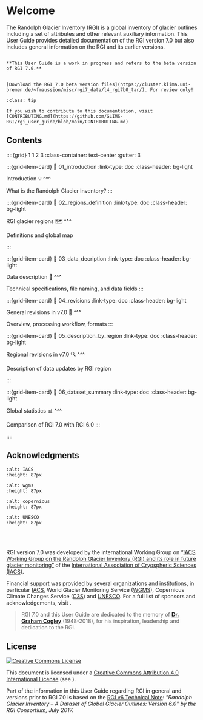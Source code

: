 # Welcome

The Randolph Glacier Inventory ([RGI](https://www.glims.org/RGI)) is a global inventory of glacier outlines including a set of attributes and other relevant auxiliary information. This User Guide provides detailed documentation of the RGI version 7.0 but also includes general information on the RGI and its earlier versions.

```{warning}

**This User Guide is a work in progress and refers to the beta version of RGI 7.0.**

```

```{admonition} Data download

[Download the RGI 7.0 beta version files](https://cluster.klima.uni-bremen.de/~fmaussion/misc/rgi7_data/l4_rgi7b0_tar/). For review only!
```

```{admonition} Contributing to this documentation
:class: tip

If you wish to contribute to this documentation, visit [CONTRIBUTING.md](https://github.com/GLIMS-RGI/rgi_user_guide/blob/main/CONTRIBUTING.md)  
```

## Contents

::::{grid} 1 1 2 3
:class-container: text-center
:gutter: 3

:::{grid-item-card}
:link: 01_introduction
:link-type: doc
:class-header: bg-light

Introduction 💡
^^^

What is the Randolph Glacier Inventory?
:::

:::{grid-item-card}
:link: 02_regions_definition
:link-type: doc
:class-header: bg-light

RGI glacier regions 🗺️
^^^

Definitions and global map

:::

:::{grid-item-card}
:link: 03_data_decription
:link-type: doc
:class-header: bg-light

Data description 💾
^^^

Technical specifications, file naming, and data fields
:::

:::{grid-item-card}
:link: 04_revisions
:link-type: doc
:class-header: bg-light

General revisions in v7.0 🔁
^^^

Overview, processing workflow, formats
:::

:::{grid-item-card}
:link: 05_description_by_region
:link-type: doc
:class-header: bg-light

Regional revisions in v7.0 🔍
^^^

Description of data updates by RGI region

:::

:::{grid-item-card}
:link: 06_dataset_summary
:link-type: doc
:class-header: bg-light

Global statistics 📊
^^^

Comparison of RGI 7.0 with RGI 6.0
:::

::::


## Acknowledgments


```{image} img/logos/iugg_iacs_border.png
:alt: IACS
:height: 87px
```

```{image} img/logos/wgms.png
:alt: wgms
:height: 87px
```

```{image} img/logos/copernicus.png
:alt: copernicus
:height: 87px
```

```{image} img/logos/unesco.png
:alt: UNESCO
:height: 87px
```

<br><br>

RGI version 7.0 was developed by the international Working Group on “[IACS Working Group on the Randolph Glacier Inventory (RGI) and its role in future glacier monitoring”](https://cryosphericsciences.org) of the [International Association of Cryospheric Sciences (IACS)](https://cryosphericsciences.org/activities/working-groups/rgi-working-group/).

Financial support was provided by several organizations and institutions, in particular [IACS](https://cryosphericsciences.org), World Glacier Monitoring Service ([WGMS](https://wgms.ch)), Copernicus Climate Changes Service ([C3S](https://climate.copernicus.eu)) and [UNESCO](https://www.unesco.org). For a full list of sponsors and acknowledgements, visit [](tables/acknowledgements).

> RGI 7.0 and this User Guide are dedicated to the memory of 
> **[Dr. Graham Cogley](https://www.igsoc.org/j-graham-cogley-1948-2018)** (1948-2018),
> for his inspiration, leadership and dedication to the RGI.


## License

[![Creative Commons License](https://mirrors.creativecommons.org/presskit/buttons/88x31/svg/by.svg)](https://creativecommons.org/licenses/by/4.0)

This document is licensed under a [Creative Commons Attribution 4.0 International License](https://creativecommons.org/licenses/by/4.0/) (see [](reference)).

Part of the information in this User Guide regarding RGI in general and versions prior to RGI 7.0 is based on the [RGI v6 Technical Note](https://github.com/GLIMS-RGI/rgi_user_guide/raw/main/docs/img/00_rgi60_TechnicalNote.pdf): *"Randolph Glacier Inventory – A Dataset of Global Glacier Outlines: Version 6.0" by the RGI Consortium, July 2017.*
